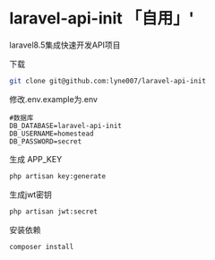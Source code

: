 # laravel-api-init 「自用」'
laravel8.5集成快速开发API项目

下载
```bash
git clone git@github.com:lyne007/laravel-api-init
```
修改.env.example为.env
```shell
#数据库
DB_DATABASE=laravel-api-init
DB_USERNAME=homestead
DB_PASSWORD=secret
```

生成 APP_KEY
```bash
php artisan key:generate
```

生成jwt密钥
```bash
php artisan jwt:secret
```
安装依赖
```bash
composer install
```
